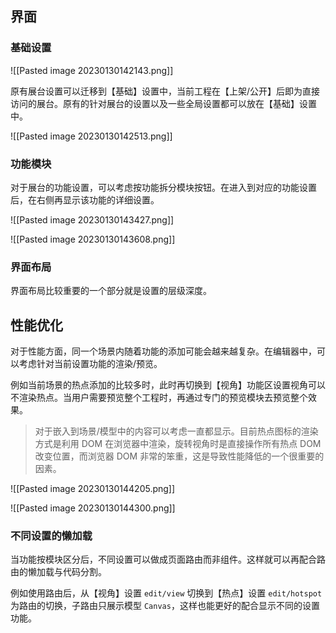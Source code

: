 ## 界面

### 基础设置

![[Pasted image 20230130142143.png]]

原有展台设置可以迁移到【基础】设置中，当前工程在【上架/公开】后即为直接访问的展台。原有的针对展台的设置以及一些全局设置都可以放在【基础】设置中。

![[Pasted image 20230130142513.png]]

### 功能模块

对于展台的功能设置，可以考虑按功能拆分模块按钮。在进入到对应的功能设置后，在右侧再显示该功能的详细设置。

![[Pasted image 20230130143427.png]]

![[Pasted image 20230130143608.png]]

### 界面布局

界面布局比较重要的一个部分就是设置的层级深度。

## 性能优化

对于性能方面，同一个场景内随着功能的添加可能会越来越复杂。在编辑器中，可以考虑针对当前设置功能的渲染/预览。

例如当前场景的热点添加的比较多时，此时再切换到【视角】功能区设置视角可以不渲染热点。当用户需要预览整个工程时，再通过专门的预览模块去预览整个效果。

> 对于嵌入到场景/模型中的内容可以考虑一直都显示。目前热点图标的渲染方式是利用 DOM 在浏览器中渲染，旋转视角时是直接操作所有热点 DOM 改变位置，而浏览器 DOM 非常的笨重，这是导致性能降低的一个很重要的因素。

![[Pasted image 20230130144205.png]]

![[Pasted image 20230130144300.png]]

### 不同设置的懒加载

当功能按模块区分后，不同设置可以做成页面路由而非组件。这样就可以再配合路由的懒加载与代码分割。

例如使用路由后，从【视角】设置 `edit/view` 切换到【热点】设置 `edit/hotspot` 为路由的切换，子路由只展示模型 `Canvas`，这样也能更好的配合显示不同的设置功能。
